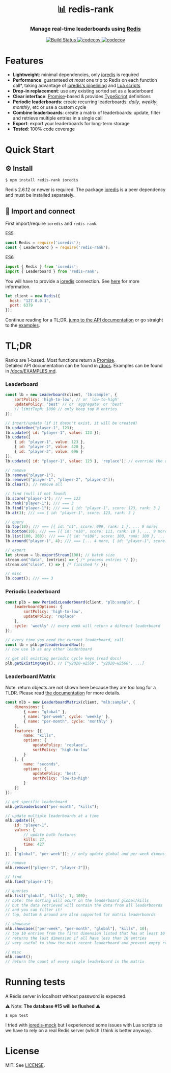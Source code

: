 
<h1 align="center" style="border-bottom: none">📊 redis-rank</h1>
<h3 align="center">Manage real-time leaderboards using <a href="https://redis.io">Redis</a></h3>

<p align="center">
  <a href="https://travis-ci.org/mlomb/redis-rank">
    <img alt="Build Status" src="https://travis-ci.org/mlomb/redis-rank.svg?branch=master">
  </a>
  <a href="https://codecov.io/gh/mlomb/redis-rank">
    <img alt="codecov" src="https://codecov.io/gh/mlomb/redis-rank/branch/master/graph/badge.svg">
  </a>
  <a href="https://www.npmjs.com/package/redis-rank">
    <img alt="codecov" src="https://img.shields.io/npm/v/redis-rank">
  </a>
</p>

# Features
* **Lightweight**: minimal dependencies, only [ioredis](https://github.com/luin/ioredis) is required
* **Performance**: guaranteed _at most_ one trip to Redis on each function call*, taking advantage of [ioredis's pipelining](https://github.com/luin/ioredis#pipelining) and [Lua scripts](https://redis.io/commands/eval)
* **Drop-in replacement**: use any existing sorted set as a leaderboard
* **Clear interface**: [Promise](https://developer.mozilla.org/docs/Web/JavaScript/Reference/Global_Objects/Promise)-based & provides [TypeScript](https://www.typescriptlang.org) definitions
* **Periodic leaderboards**: create recurring leaderboards: _daily_, _weekly_, _monthly_, etc or use a custom cycle
* **Combine leaderboards**: create a matrix of leaderboards: update, filter and retrieve multiple entries in a single call
* **Export**: export your leaderboards for long-term storage
* **Tested**: 100% code coverage

# Quick Start

## ⚙️ Install

```shell
$ npm install redis-rank ioredis
```

Redis 2.6.12 or newer is required. The package [ioredis](https://www.npmjs.com/package/ioredis) is a peer dependency and must be installed separately.

## 🔗 Import and connect

First import/require `ioredis` and `redis-rank`.

ES5
```javascript
const Redis = require('ioredis');
const { Leaderboard } = require('redis-rank');
```
ES6
```javascript
import { Redis } from 'ioredis';
import { Leaderboard } from 'redis-rank';
```

You will have to provide a [ioredis](https://github.com/luin/ioredis) connection.
See [here](https://github.com/luin/ioredis#connect-to-redis) for more information.

```javascript
let client = new Redis({
  host: "127.0.0.1",
  port: 6379
});
```

Continue reading for a TL;DR, [jump to the API documentation](docs/) or go straight to the [examples](docs/EXAMPLES.md).

# TL;DR

Ranks are 1-based. Most functions return a [Promise](https://developer.mozilla.org/docs/Web/JavaScript/Reference/Global_Objects/Promise).  
Detailed API documentation can be found in [/docs](docs/).
Examples can be found in [/docs/EXAMPLES.md](docs/EXAMPLES.md).

### Leaderboard

```javascript
const lb = new Leaderboard(client, 'lb:sample', {
    sortPolicy: 'high-to-low', // or 'low-to-high'
    updatePolicy: 'best' // or 'aggregate' or 'best'
    // limitTopN: 1000 // only keep top N entries
});

// insert/update (if it doesn't exist, it will be created)
lb.updateOne("player-1", 123);
lb.update({ id: "player-1", value: 123 });
lb.update([
    { id: "player-1", value: 123 },
    { id: "player-2", value: 420 },
    { id: "player-3", value: 696 }
]);
lb.update({ id: "player-1", value: 123 }, 'replace'); // override the default update policy

// remove
lb.remove("player-1");
lb.remove(["player-1", "player-2", "player-3"]);
lb.clear(); // remove all

// find (null if not found)
lb.score("player-1"); /// === 123
lb.rank("player-1"); /// === 3
lb.find("player-1"); /// === { id: "player-1", score: 123, rank: 3 }
lb.at(3); /// === { id: "player-1", score: 123, rank: 3 }

// query
lb.top(10); /// === [{ id: "n1", score: 999, rank: 1 }, ... 9 more]
lb.bottom(10); /// === [{ id: "n10", score: 111, rank: 10 }, ... 9 more]
lb.list(100, 200); /// === [{ id: "n100", score: 100, rank: 100 }, ... 100 more]
lb.around("player-1", 4); /// === [... 4 more, { id: "player-1", score: 100, rank: 5 }, ... 4 more]

// export
let stream = lb.exportStream(100); // batch size
stream.on("data", (entries) => { /* process entries */ });
stream.on("close", () => { /* finished */ });

// misc
lb.count(); /// === 3
```

### Periodic Leaderboard

```javascript
const plb = new PeriodicLeaderboard(client, "plb:sample", {
    leaderboardOptions: {
        sortPolicy: 'high-to-low',
        updatePolicy: 'replace'
    },
    cycle: 'weekly' // every week will return a diferent leaderboard
});

// every time you need the current leaderboard, call
const lb = plb.getLeaderboardNow();
// now use lb as any other leaderboard

// get all existing periodic cycle keys (read docs)
plb.getExistingKeys(); // ["y2020-w2559", "y2020-w2560", ...]
```

### Leaderboard Matrix

Note: return objects are not shown here because they are too long for a TLDR. Please read [the documentation](/docs) for more details.

```javascript
const mlb = new LeaderboardMatrix(client, "mlb:sample", {
    dimensions: [
        { name: "global" },
        { name: "per-week", cycle: 'weekly' },
        { name: "per-month", cycle: 'monthly' }
    ],
    features: [{
        name: "kills",
        options: {
            updatePolicy: 'replace',
            sortPolicy: 'high-to-low'
        }
    }, {
        name: "seconds",
        options: {
            updatePolicy: 'best',
            sortPolicy: 'low-to-high'
        }
    }]
});

// get specific leaderboard
mlb.getLeaderboard("per-month", "kills");

// update multiple leaderboards at a time
mlb.update([{
    id: "player-1",
    values: {
        // update both features
        kills: 27,
        time: 427
    }
}], ["global", "per-week"]); // only update global and per-week dimensions (skip for all dimensions)

// remove
mlb.remove(["player-1", "player-2"]);

// find
mlb.find("player-1");

// queries
mlb.list("global", "kills", 1, 100);
// note: the sorting will ocurr on the leaderboard global/kills
// but the data retrieved will contain the data from all leaderboards
// and you can filter it!
// top, bottom & around are also supported for matrix leaderboards

// showcase
mlb.showcase(["per-week", "per-month", "global"], "kills", 10);
// top 10 entries from the first dimension listed that has at least 10 entries
// returns the last dimension if all have less than 10 entries
// very useful to show the most recent leaderboard and prevent empty results

// misc
mlb.count();
// return the count of every single leaderboard in the matrix
```

# Running tests

A Redis server in localhost without password is expected.

⚠️ Note: **The database #15 will be flushed** ⚠️

```shell
$ npm test
```

I tried with [ioredis-mock](https://www.npmjs.com/package/ioredis-mock) but I experienced some issues with Lua scripts so we have to rely on a real Redis server (which I think is better anyway).

# License

MIT. See [LICENSE](LICENSE).
